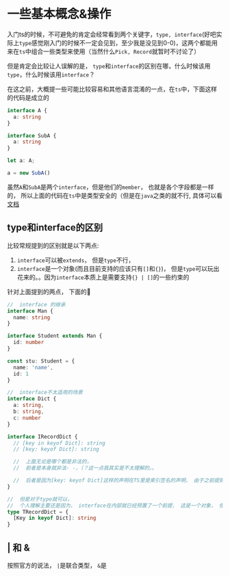 # 一些基本概念&操作
入门ts的时候，不可避免的肯定会经常看到两个关键字，`type, interface`(好吧实际上`type`感觉刚入门的时候不一定会见到，至少我是没见到0-0)，这两个都能用来在`ts`中组合一些类型来使用（当然什么`Pick, Record`就暂时不讨论了）

但是肯定会比较让人误解的是， `type`和`interface`的区别在哪，什么时候该用`type`，什么时候该用`interface`？

在这之前，大概提一些可能比较容易和其他语言混淆的一点，在`ts`中，下面这样的代码是成立的

```typescript
interface A {
  a: string
}

interface SubA {
  a: string  
}

let a: A;

a = new SubA()
```

虽然`A`和`SubA`是两个`interface`，但是他们的`member`， 也就是各个字段都是一样的， 所以上面的代码在`ts`中是类型安全的（但是在`java`之类的就不行, 具体可以看[文档](https://www.typescriptlang.org/docs/handbook/type-compatibility.html)

##  type和interface的区别
比较常规提到的区别就是以下两点:
1.  `interface`可以被`extends`， 但是`type`不行， 
2.  `interface`是一个对象(而且目前支持的应该只有`[]`和`{}`)， 但是`type`可以玩出花来的。。因为`interface`本质上是需要支持`{} | []`的一些约束的

针对上面提到的两点， 下面的🌰
```typescript
//  interface 的继承
interface Man {
  name: string
}

interface Student extends Man {
  id: number
}

const stu: Student = {
  name: 'name',
  id: 1
}

//  interface不太适用的场景
interface Dict {
  a: string,
  b: string,
  c: number
}

interface IRecordDict {
  // [key in keyof Dict]: string
  // [key: keyof Dict]: string

  //  上面无论是哪个都是非法的，
  //  前者是本身就非法- -，（？这一点我其实是不太理解的。。

  //  后者是因为[key: keyof Dict]这样的声明在TS里是索引签名的声明， 由于之前提到的`interface`都是`[] | {}`， `keyof Dict`得到的结果无论是什么， 肯定都是`string | number | symbol`的子集， 也就是说 keyof Dict -> string是类型安全的， 但是string -> keyof Dict的类型安全是无法保证的。
}

//  但是对于type就可以， 
//  个人理解主要还是因为， interface在内部就已经预置了一个前提， 这是一个对象， 但是type就纯粹只是一个别名， 所以结构要求上松了很多。
type TRecordDict = {
  [Key in keyof Dict]: string
}

```

## | 和 &
按照官方的说法， `|`是联合类型， `&`是